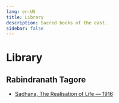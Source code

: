 ```yaml
---
lang: en-US
title: Library
description: Sacred books of the east.
sidebar: false
---
```


# Library

## Rabindranath Tagore
- [Sadhana, The Realisation of Life — 1916](./Sadhana/index.md)
